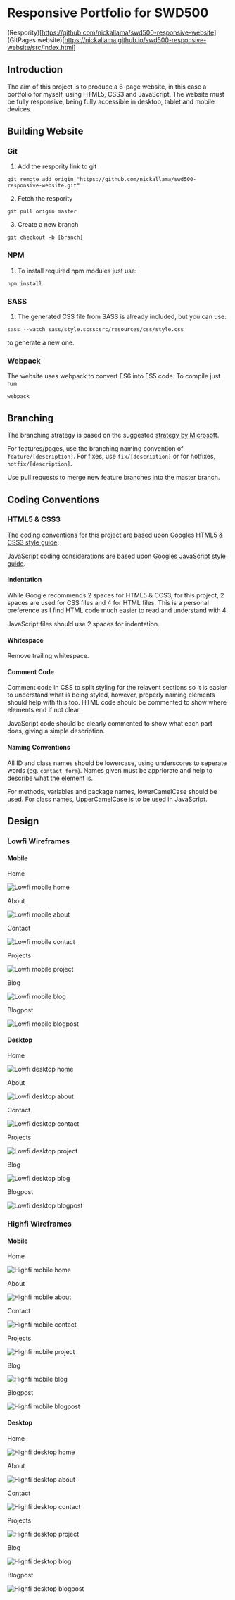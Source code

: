 # Responsive Portfolio for SWD500

(Respority)[https://github.com/nickallama/swd500-responsive-website]
(GitPages website)[https://nickallama.github.io/swd500-responsive-website/src/index.html]

## Introduction

The aim of this project is to produce a 6-page website, in this case a portfolio for myself, using HTML5, CSS3 and JavaScript. The website must be fully responsive, being fully accessible in desktop, tablet and mobile devices. 

## Building Website

### Git

1. Add the respority link to git

`git remote add origin "https://github.com/nickallama/swd500-responsive-website.git"`

2. Fetch the respority

`git pull origin master`

3. Create a new branch 

`git checkout -b [branch]`

### NPM

1. To install required npm modules just use:

`npm install`

### SASS

1. The generated CSS file from SASS is already included, but you can use:

`sass --watch sass/style.scss:src/resources/css/style.css`

to generate a new one.

### Webpack

The website uses webpack to convert ES6 into ES5 code. To compile just run

`webpack`

## Branching

The branching strategy is based on the suggested [strategy by Microsoft](https://docs.microsoft.com/en-us/vsts/git/concepts/git-branching-guidance).

For features/pages, use the branching naming convention of `feature/[description]`.
For fixes, use `fix/[description]` or for hotfixes, `hotfix/[description]`.

Use pull requests to merge new feature branches into the master branch.

## Coding Conventions

### HTML5 & CSS3

The coding conventions for this project are based upon [Googles HTML5 & CSS3 style guide](https://google.github.io/styleguide/htmlcssguide.html).

JavaScript coding considerations are based upon [Googles JavaScript style guide](https://google.github.io/styleguide/jsguide.html).

#### Indentation

While Google recommends 2 spaces for HTML5 & CCS3, for this project, 2 spaces are used for CSS files and 4 for HTML files. This is a personal preference as I find HTML code much easier to read and understand with 4.

JavaScript files should use 2 spaces for indentation.

#### Whitespace

Remove trailing whitespace.

#### Comment Code

Comment code in CSS to split styling for the relavent sections so it is easier to understand what is being styled, however, properly naming elements should help with this too. HTML code should be commented to show where elements end if not clear.

JavaScript code should be clearly commented to show what each part does, giving a simple description.

#### Naming Conventions

All ID and class names should be lowercase, using underscores to seperate words (eg. `contact_form`). Names given must be appriorate and help to describe what the element is.

For methods, variables and package names, lowerCamelCase should be used. For class names, UpperCamelCase is to be used in JavaScript.

## Design 

### Lowfi Wireframes

#### Mobile
Home

![Lowfi mobile home](https://nickallama.github.io/swd500-responsive-website/wireframes/lowfi/mobile-home.png)

About

![Lowfi mobile about](https://nickallama.github.io/swd500-responsive-website/wireframes/lowfi/mobile-about.png)

Contact

![Lowfi mobile contact](https://nickallama.github.io/swd500-responsive-website/wireframes/lowfi/mobile-contact.png)

Projects

![Lowfi mobile project](https://nickallama.github.io/swd500-responsive-website/wireframes/lowfi/mobile-project.png)

Blog

![Lowfi mobile blog](https://nickallama.github.io/swd500-responsive-website/wireframes/lowfi/mobile-blog.png)

Blogpost

![Lowfi mobile blogpost](https://nickallama.github.io/swd500-responsive-website/wireframes/lowfi/mobile-blogpost.png)

#### Desktop
Home

![Lowfi desktop home](https://nickallama.github.io/swd500-responsive-website/wireframes/lowfi/desktop-home.png)

About

![Lowfi desktop about](https://nickallama.github.io/swd500-responsive-website/wireframes/lowfi/desktop-about.png)

Contact

![Lowfi desktop contact](https://nickallama.github.io/swd500-responsive-website/wireframes/lowfi/desktop-contact.png)

Projects

![Lowfi desktop project](https://nickallama.github.io/swd500-responsive-website/wireframes/lowfi/desktop-project.png)

Blog

![Lowfi desktop blog](https://nickallama.github.io/swd500-responsive-website/wireframes/lowfi/desktop-blog.png)

Blogpost

![Lowfi desktop blogpost](https://nickallama.github.io/swd500-responsive-website/wireframes/lowfi/desktop-blogpost.png)

### Highfi Wireframes

#### Mobile
Home

![Highfi mobile home](https://nickallama.github.io/swd500-responsive-website/wireframes/mockup/mobile-home.jpg)

About

![Highfi mobile about](https://nickallama.github.io/swd500-responsive-website/wireframes/mockup/mobile-about.jpg)

Contact

![Highfi mobile contact](https://nickallama.github.io/swd500-responsive-website/wireframes/mockup/mobile-contact.jpg)

Projects

![Highfi mobile project](https://nickallama.github.io/swd500-responsive-website/wireframes/mockup/mobile-project.jpg)

Blog

![Highfi mobile blog](https://nickallama.github.io/swd500-responsive-website/wireframes/mockup/mobile-blog.jpg)

Blogpost

![Highfi mobile blogpost](https://nickallama.github.io/swd500-responsive-website/wireframes/mockup/mobile-blogpost.jpg)

#### Desktop
Home

![Highfi desktop home](https://nickallama.github.io/swd500-responsive-website/wireframes/mockup/desktop-home.jpg)

About

![Highfi desktop about](https://nickallama.github.io/swd500-responsive-website/wireframes/mockup/desktop-about.jpg)

Contact

![Highfi desktop contact](https://nickallama.github.io/swd500-responsive-website/wireframes/mockup/desktop-contact.jpg)

Projects

![Highfi desktop project](https://nickallama.github.io/swd500-responsive-website/wireframes/mockup/desktop-project.jpg)

Blog

![Highfi desktop blog](https://nickallama.github.io/swd500-responsive-website/wireframes/mockup/desktop-blog.jpg)

Blogpost

![Highfi desktop blogpost](https://nickallama.github.io/swd500-responsive-website/wireframes/mockup/desktop-blogpost.jpg)



